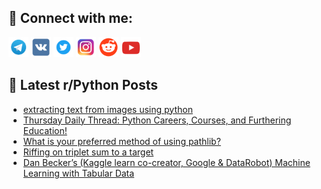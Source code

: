 ## 🔎 Connect with me:
[<img src="https://github.com/bullbesh/bullbesh/blob/main/images/Telegram.png" width="32" height="32" />](https://t.me/bullbesh)
[<img src="https://github.com/bullbesh/bullbesh/blob/main/images/VK.png" width="32" height="32" />](https://vk.com/bullbesh)
[<img src="https://github.com/bullbesh/bullbesh/blob/main/images/Twitter.png" width="32" height="32" />](https://twitter.com/bullbesh1)
[<img src="https://github.com/bullbesh/bullbesh/blob/main/images/Instagram.png" width="32" height="32" />](https://www.instagram.com/bullbesh)
[<img src="https://github.com/bullbesh/bullbesh/blob/main/images/Reddit.png" width="32" height="32" />](https://www.reddit.com/user/bullbesh)
[<img src="https://github.com/bullbesh/bullbesh/blob/main/images/YouTube.png" width="32" height="32" />](https://www.youtube.com/channel/UCtfjRs6uzgq5mfm8S06WTcg)

## 📕 Latest r/Python Posts
<!-- BLOG-POST-LIST:START -->
- [extracting text from images using python](https://www.reddit.com/r/Python/comments/y2mvkv/extracting_text_from_images_using_python/)
- [Thursday Daily Thread: Python Careers, Courses, and Furthering Education!](https://www.reddit.com/r/Python/comments/y2jpp1/thursday_daily_thread_python_careers_courses_and/)
- [What is your preferred method of using pathlib?](https://www.reddit.com/r/Python/comments/y2ixgo/what_is_your_preferred_method_of_using_pathlib/)
- [Riffing on triplet sum to a target](https://www.reddit.com/r/Python/comments/y2gpr6/riffing_on_triplet_sum_to_a_target/)
- [Dan Becker’s &lpar;Kaggle learn co-creator, Google &amp; DataRobot&rpar; Machine Learning with Tabular Data](https://www.reddit.com/r/Python/comments/y2fg3o/dan_beckers_kaggle_learn_cocreator_google/)
<!-- BLOG-POST-LIST:END -->
